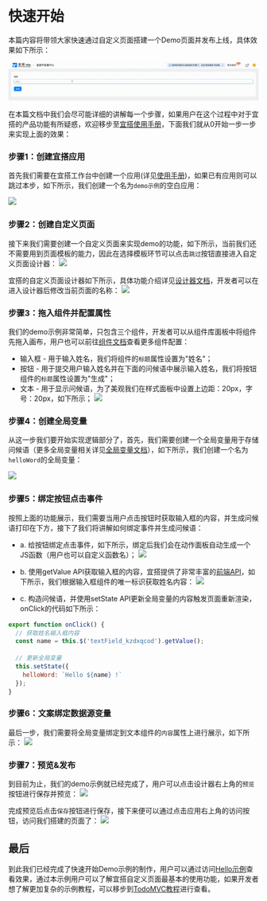 # 快速开始
本篇内容将带领大家快速通过自定义页面搭建一个Demo页面并发布上线，具体效果如下所示：

![](../../static/img/helloDemo.gif)

在本篇文档中我们会尽可能详细的讲解每一个步骤，如果用户在这个过程中对于宜搭的产品功能有所疑惑，欢迎移步至[宜搭使用手册](https://www.yuque.com/yida/support/ytzzua)，下面我们就从0开始一步一步来实现上面的效果：


### 步骤1：创建宜搭应用
首先我们需要在宜搭工作台中创建一个应用(详见[使用手册](https://www.yuque.com/yida/support/oncnoy))，如果已有应用则可以跳过本步，如下所示，我们创建一个名为```demo示例```的空白应用：

![](https://img.alicdn.com/imgextra/i3/O1CN016C26Ri1Nq0Mj6ivdu_!!6000000001620-2-tps-3582-2016.png)

### 步骤2：创建自定义页面
接下来我们需要创建一个自定义页面来实现demo的功能，如下所示，当前我们还不需要用到页面模板的能力，因此在选择模板环节可以点击```跳过```按钮直接进入自定义页面设计器：
![](https://img.alicdn.com/imgextra/i1/O1CN0153CNML21k7ufobwfb_!!6000000007022-2-tps-3582-1374.png)

宜搭的自定义页面设计器如下所示，具体功能介绍详见[设计器文档](guide/designer.md)，开发者可以在进入设计器后修改当前页面的名称：
![](https://img.alicdn.com/imgextra/i1/O1CN0157eG1X1h6TIqepd9J_!!6000000004228-2-tps-3582-2018.png)

### 步骤3：拖入组件并配置属性
我们的demo示例非常简单，只包含三个组件，开发者可以从组件库面板中将组件先拖入画布，用户也可以前往[组件文档](components/layout/tab.mdx)查看更多组件配置：
* 输入框 - 用于输入姓名，我们将组件的```标题```属性设置为"姓名"；
* 按钮 - 用于提交用户输入姓名并在下面的问候语中展示输入姓名，我们将按钮组件的```标题```属性设置为"生成"；
* 文本 - 用于显示问候语，为了美观我们在样式面板中设置上边距：20px，字号：20px，如下所示；
![](https://img.alicdn.com/imgextra/i2/O1CN01vvvb9k1MoLJGeHACc_!!6000000001481-2-tps-3582-2018.png)


### 步骤4：创建全局变量
从这一步我们要开始实现逻辑部分了，首先，我们需要创建一个全局变量用于存储问候语（更多全局变量相关详见[全局变量文档](guide/concept/state.md)），如下所示，我们创建一个名为```helloWord```的全局变量：

![](https://img.alicdn.com/imgextra/i4/O1CN01TJtxqW1FchwARVEwE_!!6000000000508-2-tps-3582-2018.png)

### 步骤5：绑定按钮点击事件
按照上面的功能展示，我们需要当用户点击按钮时获取输入框的内容，并生成问候语打印在下方，接下了我们将讲解如何绑定事件并生成问候语：
* a. 给按钮绑定点击事件，如下所示，绑定后我们会在动作面板自动生成一个JS函数（用户也可以自定义函数名）；
![](https://img.alicdn.com/imgextra/i4/O1CN01Ze2WLF1JzO0tSirUP_!!6000000001099-2-tps-3582-2018.png)

* b. 使用getValue API获取输入框的内容，宜搭提供了非常丰富的[前端API](guide/api.md)，如下所示，我们根据输入框组件的唯一标识获取姓名内容：
![](https://img.alicdn.com/imgextra/i1/O1CN01m69xD21CjAgJM5Tup_!!6000000000116-2-tps-3582-2018.png)

* c. 构造问候语，并使用setState API更新全局变量的内容触发页面重新渲染，onClick的代码如下所示：
```js
export function onClick() {
  // 获取姓名输入框内容
  const name = this.$('textField_kzdxqcod').getValue();

  // 更新全局变量
  this.setState({
    helloWord: `Hello ${name} !`
  });
}
```

### 步骤6：文案绑定数据源变量
最后一步，我们需要将全局变量绑定到文本组件的```内容```属性上进行展示，如下所示：
![](https://img.alicdn.com/imgextra/i4/O1CN01doImZM1lZYvJOZfvD_!!6000000004833-2-tps-3582-2016.png)

### 步骤7：预览&发布
到目前为止，我们的demo示例就已经完成了，用户可以点击设计器右上角的```预览```按钮进行保存并预览：
![](https://img.alicdn.com/imgextra/i3/O1CN01IJpCx81mwkaqmcHCI_!!6000000005019-2-tps-3582-856.png)

完成预览后点击```保存```按钮进行保存，接下来便可以通过点击应用右上角的访问按钮，访问我们搭建的页面了：
![](https://img.alicdn.com/imgextra/i3/O1CN01wd0auW1rQl0HXLjZ3_!!6000000005626-2-tps-3582-792.png)

## 最后
到此我们已经完成了快速开始Demo示例的制作，用户可以通过访问[Hello示例](https://www.aliwork.com/APP_D7KLBO4V9PKB3BZHJKH1/custom/FORM-TP866D911EFX9FL1ZUZCUW4INJAQ1P85QWDZKI)查看效果，通过本示例用户可以了解宜搭自定义页面最基本的使用功能，如果开发者想了解更加复杂的示例教程，可以移步到[TodoMVC教程](tutorial/todoMVC.md)进行查看。





